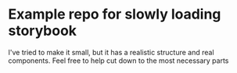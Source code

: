 # Example repo for slowly loading storybook

I've tried to make it small, but it has a realistic structure and real components. Feel free to help cut down to the most necessary parts
